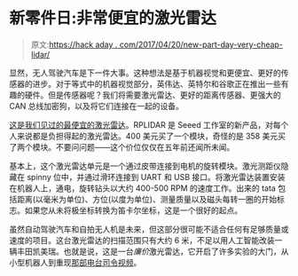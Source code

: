 # 新零件日:非常便宜的激光雷达

> 原文:[https://hack aday . com/2017/04/20/new-part-day-very-cheap-lidar/](https://hackaday.com/2017/04/20/new-part-day-very-cheap-lidar/)

显然，无人驾驶汽车是下一件大事。这种想法是基于机器视觉和更便宜、更好的传感器的进步。对于等式中的机器视觉部分，英伟达、英特尔和谷歌正在推出一些有趣的硬件。但是传感器呢？我们将需要激光雷达、更好的距离传感器、更强大的 CAN 总线加密狗，以及将它们连接在一起的设备。

[这是我们见过的最便宜的激光雷达](https://www.seeedstudio.com/RPLiDAR-A1M8-360-Degree-Laser-Scanner-Kit-12M-Range.html)。RPLIDAR 是 Seeed 工作室的新产品，对每个人来说都是负担得起的激光雷达。400 美元买了一个模块，奇怪的是 358 美元买了两个模块。不要问问题——这个价位仅仅在五年前还闻所未闻。

基本上，这个激光雷达单元是一个通过皮带连接到电机的旋转模块。激光测距仪隐藏在 spinny 位中，并通过滑环连接到 UART 和 USB 接口。将激光雷达装置安装在机器人上，通电，旋转钻头以大约 400-500 RPM 的速度工作。出来的 tata 包括距离(以毫米为单位)、方位(以度为单位)、测量质量以及磁头每转一圈的开始标志。如果您从未将极坐标转换为笛卡尔坐标，这是一个很好的起点。

虽然自动驾驶汽车和自拍无人机是未来，但这部分很可能不适合任何有足够质量或速度的项目。这台激光雷达的扫描范围只有大约 6 米，不足以用人工智能改装一辆丰田凯美瑞。也就是说，这是一台*廉价*激光雷达，它开启了许多实验的大门，从小型机器人到重现[那部电台司令视频](https://www.youtube.com/watch?v=8nTFjVm9sTQ)。